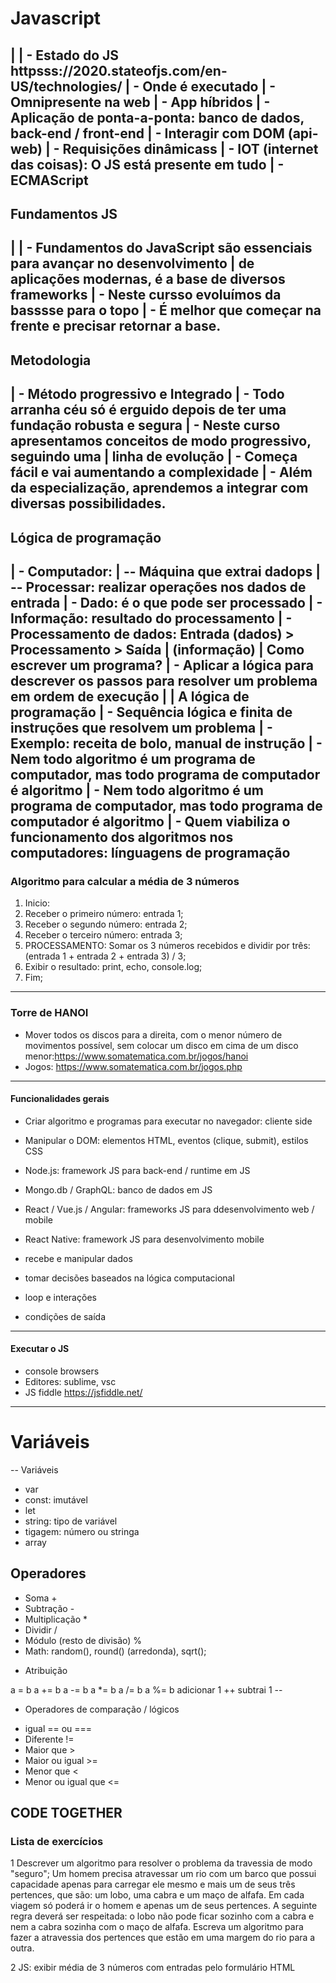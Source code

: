 # Javascript
| 
| - Estado do JS httpsss://2020.stateofjs.com/en-US/technologies/
| - Onde é executado
| - Omnipresente na web
| - App híbridos
| - Aplicação de ponta-a-ponta: banco de dados, back-end / front-end
| - Interagir com DOM (api-web)
| - Requisições dinâmicass
| - IOT (internet das coisas): O JS está presente em tudo
| - ECMAScript
---
## Fundamentos JS
| 
| - Fundamentos do JavaScript são essenciais para avançar no desenvolvimento | de aplicações modernas, é a base de diversos frameworks
| - Neste cursso evoluímos da basssse para o topo
| - É melhor que começar na frente e precisar retornar a base.
---
## Metodologia
| - Método progressivo e Integrado
| - Todo arranha céu só é erguido depois de ter uma fundação robusta e segura
| - Neste curso apresentamos conceitos de modo progressivo, seguindo uma | linha de evolução 
| - Começa fácil e vai aumentando a complexidade
| - Além da especialização, aprendemos a integrar com diversas possibilidades.
---
## Lógica de programação
| - Computador: 
| -- Máquina que extrai dadops
| -- Processar: realizar operações nos dados de entrada
| - Dado: é o que pode ser processado
| - Informação: resultado do processamento
| - Processamento de dados: Entrada (dados) > Processamento > Saída | (informação)
| Como escrever um programa?
| - Aplicar a lógica para descrever os passos para resolver um problema em ordem de execução
| 
| A lógica de programação
| - Sequência lógica e finita de instruções que resolvem um problema
| - Exemplo: receita de bolo, manual de instrução
| - Nem todo algoritmo é um programa de computador, mas todo programa de computador é algoritmo
| - Nem todo algoritmo é um programa de computador, mas todo programa de computador é algoritmo
| - Quem viabiliza o funcionamento dos algoritmos nos computadores: línguagens de programação
---
### Algoritmo para calcular a média de 3 números
1. Inicio:
2. Receber o primeiro número: entrada 1;
3. Receber o segundo número: entrada 2;
4. Receber o terceiro número: entrada 3;
5. PROCESSAMENTO: Somar os 3 números recebidos e dividir por três: (entrada 1 + entrada 2 + entrada 3) / 3;
6. Exibir o resultado: print, echo, console.log;
7. Fim;
---
### Torre de HANOI
- Mover todos os discos para a direita, com o menor número de movimentos possível, sem colocar um disco em cima de um disco menor:https://www.somatematica.com.br/jogos/hanoi
- Jogos: https://www.somatematica.com.br/jogos.php
---
#### Funcionalidades gerais
- Criar algoritmo e programas para executar no navegador: cliente side
- Manipular o DOM: elementos HTML, eventos (clique, submit), estilos CSS
- Node.js: framework JS para back-end / runtime em JS
- Mongo.db / GraphQL: banco de dados em JS
- React / Vue.js / Angular: frameworks  JS para ddesenvolvimento web / mobile
- React Native: framework JS para desenvolvimento mobile

- recebe e manipular dados
- tomar decisões baseados na lógica computacional
- loop e interações
- condições de saída
---
#### Executar o JS
- console browsers
- Editores: sublime, vsc
- JS fiddle https://jsfiddle.net/
---
# Variáveis

-- Variáveis
- var
- const: imutável
- let 
- string: tipo de variável
- tigagem: número ou stringa
- array

## Operadores

- Soma +
- Subtração -
- Multiplicação *
- Dividir /
- Módulo (resto de divisão) %
- Math: random(), round() (arredonda), sqrt();

* Atribuição

a = b
a += b
a -= b
a *= b
a /= b
a %= b
adicionar 1 ++
subtrai 1 --

* Operadores de comparação / lógicos
- igual == ou ===
- Diferente !=
- Maior que >
- Maior ou igual >=
- Menor que <
- Menor ou igual que <=

## CODE TOGETHER

### Lista de exercícios
1 Descrever um algoritmo para resolver o problema da travessia de modo "seguro";
Um homem precisa atravessar um rio com um barco que possui capacidade apenas para carregar ele mesmo e mais um de seus três pertences, que são: um lobo, uma cabra e um maço de alfafa. Em cada viagem só poderá ir o homem e apenas um de seus pertences. A seguinte regra deverá ser respeitada: o lobo não pode ficar sozinho com a cabra e nem a cabra sozinha com o maço de alfafa. Escreva um algoritmo
para fazer a atravessia dos pertences que estão em uma margem do rio para a outra.

2 JS: exibir média de 3 números com entradas pelo formulário HTML